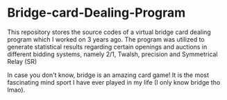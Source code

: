 # Bridge-card-Dealing-Program
This repository stores the source codes of a virtual bridge card dealing program which I worked on 3 years ago. 
The program was utilized to generate statistical results regarding certain openings and auctions in different bidding systems, namely 2/1, Twalsh, precision and Symmetrical Relay (SR)

In case you don't know, bridge is an amazing card game! It is the most fascinating mind sport I have ever played in my life (I only know bridge tho lmao).
